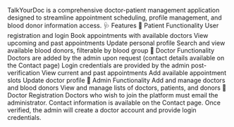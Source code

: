 TalkYourDoc is a comprehensive doctor-patient management application designed to streamline appointment scheduling, profile management, and blood donor information access.
🩺 Features 
🔹 Patient Functionality
User registration and login
Book appointments with available doctors
View upcoming and past appointments
Update personal profile
Search and view available blood donors, filterable by blood group
🔹 Doctor Functionality
Doctors are added by the admin upon request (contact details available on the Contact page)
Login credentials are provided by the admin post-verification
View current and past appointments
Add available appointment slots
Update doctor profile
🔹 Admin Functionality
Add and manage doctors and blood donors
View and manage lists of doctors, patients, and donors
📩 Doctor Registration Doctors who wish to join the platform must email the administrator. 
Contact information is available on the Contact page. 
Once verified, the admin will create a doctor account and provide login credentials.
